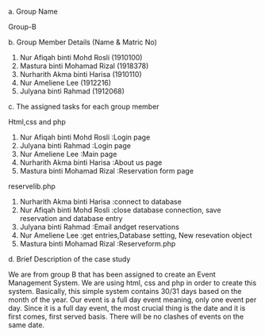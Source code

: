 a. Group Name

Group-B

b. Group Member Details (Name & Matric No)

  1. Nur Afiqah binti Mohd Rosli (1910100)
  2. Mastura binti Mohamad Rizal (1918378)
  3. Nurharith Akma binti Harisa (1910110)
  4. Nur Ameliene Lee (1912216)
  5. Julyana binti Rahmad (1912068)

c. The assigned tasks for each group member

Html,css and php 
 1. Nur Afiqah binti Mohd Rosli :Login page
 2. Julyana binti Rahmad	:Login page
 3. Nur Ameliene Lee		:Main page
 4. Nurharith Akma binti Harisa	:About us page
 5. Mastura binti Mohamad Rizal :Reservation form page

reservelib.php 
1. Nurharith Akma binti Harisa  :connect to database
2. Nur Afiqah binti Mohd Rosli  :close database connection, save reservation and database entry
3. Julyana binti Rahmad  	:Email andget reservations
4. Nur Ameliene Lee 		:get entries,Database setting, New resevation object
5. Mastura binti Mohamad Rizal  :Reserveform.php

d. Brief Description of the case study

We are from group B that has been assigned to create an Event Management System. We are using html, css and php
in order to create this system. Basically, this simple system contains 30/31 days based on the month of the year. 
Our event is a full day event meaning, only one event per day. Since it is a full day event, the most crucial thing
is the date and it is first comes, first served basis. There will be no clashes of events on the same date. 


